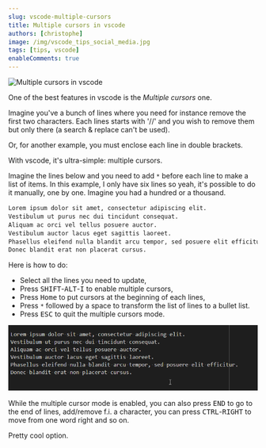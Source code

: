 ```yaml
---
slug: vscode-multiple-cursors
title: Multiple cursors in vscode
authors: [christophe]
image: /img/vscode_tips_social_media.jpg
tags: [tips, vscode]
enableComments: true
---
```

![Multiple cursors in vscode](/img/vscode_tips_header.jpg)

One of the best features in vscode is the *Multiple cursors* one.

Imagine you've a bunch of lines where you need for instance remove the first two characters. Each lines starts with '//' and you wish to remove them but only there (a search & replace can't be used).

Or, for another example, you must enclose each line in double brackets.

With vscode, it's ultra-simple: multiple cursors.

<!-- truncate -->

Imagine the lines below and you need to add `*` before each line to make a list of items. In this example, I only have six lines so yeah, it's possible to do it manually, one by one. Imagine you had a hundred or a thousand.

<!-- cspell:disable -->
```markdown
Lorem ipsum dolor sit amet, consectetur adipiscing elit.
Vestibulum ut purus nec dui tincidunt consequat.
Aliquam ac orci vel tellus posuere auctor.
Vestibulum auctor lacus eget sagittis laoreet.
Phasellus eleifend nulla blandit arcu tempor, sed posuere elit efficitur.
Donec blandit erat non placerat cursus.
```
<!-- cspell:enable -->

Here is how to do:

* Select all the lines you need to update,
* Press <kbd>SHIFT</kbd>-<kbd>ALT</kbd>-<kbd>I</kbd> to enable multiple cursors,
* Press <kbd>Home</kbd> to put cursors at the beginning of each lines,
* Press `*` followed by a space to transform the list of lines to a bullet list.
* Press <kbd>ESC</kbd> to quit the multiple cursors mode.

![Multiple cursors](./images/make_bullet_list.gif)

While the multiple cursor mode is enabled, you can also press <kbd>END</kbd> to go to the end of lines, add/remove f.i. a character, you can press <kbd>CTRL</kbd>-<kbd>RIGHT</kbd> to move from one word right and so on.

Pretty cool option.
